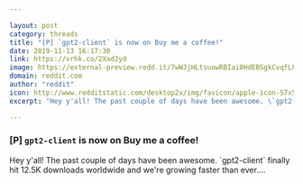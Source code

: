 ```yaml
---

layout: post
category: threads
title: "[P] `gpt2-client` is now on Buy me a coffee!"
date: 2019-11-13 16:17:30
link: https://vrhk.co/2Xad2yd
image: https://external-preview.redd.it/7wWJjHLtsuowRBIai0HdEBSgkCvqfLPkg5HxHB7-85I.jpg?width=400&height=209.42408377&auto=webp&s=882025bf3d1f7516430c9d84386eb737c4277018
domain: reddit.com
author: "reddit"
icon: http://www.redditstatic.com/desktop2x/img/favicon/apple-icon-57x57.png
excerpt: "Hey y'all! The past couple of days have been awesome. \`gpt2-client\` finally hit 12.5K downloads worldwide and we're growing faster than ever...."

---
```


### [P] `gpt2-client` is now on Buy me a coffee!

Hey y'all! The past couple of days have been awesome. \`gpt2-client\` finally hit 12.5K downloads worldwide and we're growing faster than ever....